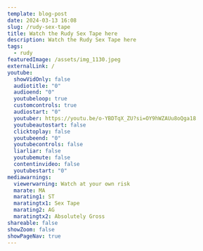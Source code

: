 ```yaml
---
template: blog-post
date: 2024-03-13 16:08
slug: /rudy-sex-tape
title: Watch the Rudy Sex Tape here
description: Watch the Rudy Sex Tape here
tags:
  - rudy
featuredImage: /assets/img_1130.jpeg
externalLink: /
youtube:
  showVidOnly: false
  audiotitle: "0"
  audioend: "0"
  youtubeloop: true
  customcontrols: true
  audiostart: "0"
  youtuber: https://youtu.be/o-YBDTqX_ZU?si=OY9hWZAUu8oQga18
  youtubeautostart: false
  clicktoplay: false
  youtubeend: "0"
  youtubecontrols: false
  liarliar: false
  youtubemute: false
  contentinvideo: false
  youtubestart: "0"
mediawarnings:
  viewerwarning: Watch at your own risk
  marate: MA
  marating1: ST
  maratingtx1: Sex Tape
  marating2: AG
  maratingtx2: Absolutely Gross
shareable: false
showZoom: false
showPageNav: true
---
```

